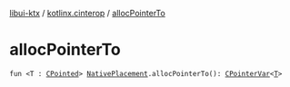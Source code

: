 [libui-ktx](../index.md) / [kotlinx.cinterop](index.md) / [allocPointerTo](./alloc-pointer-to.md)

# allocPointerTo

`fun <T : `[`CPointed`](-c-pointed/index.md)`> `[`NativePlacement`](-native-placement/index.md)`.allocPointerTo(): `[`CPointerVar`](-c-pointer-var.md)`<`[`T`](alloc-pointer-to.md#T)`>`